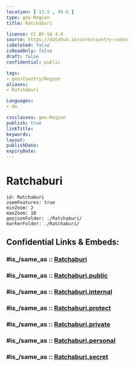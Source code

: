 ```yaml
---
location: [ 13.5 , 99.6 ] 
type: geo-Region
title: Ratchaburi

license: CC BY-SA 4.0
source: https://datahub.io/core/country-codes
isDeleted: false
isReadOnly: false
draft: false
confidential: public

tags:
- geo/Country/Region
aliases:
- Ratchaburi

Languages:
- de

cssclasses: geo-Region
publish: true
linkTitle: 
keywords: 
layout: 
publishDate: 
expiryDate: 
---
```


# Ratchaburi

```leaflet
id: Ratchaburi
zoomFeatures: true 
minZoom: 2 
maxZoom: 18
geojsonFolder: ./Ratchaburi/
markerFolder: ./Ratchaburi/
```


## Confidential Links & Embeds: 

### #is_/same_as :: [Ratchaburi](/_Standards/Earth/Continent/Asia/Asia~South~East/Thailand/Provinces~Thailand/Ratchaburi.md) 

### #is_/same_as :: [Ratchaburi.public](/_public/Earth/Continent/Asia/Asia~South~East/Thailand/Provinces~Thailand/Ratchaburi.public.md) 

### #is_/same_as :: [Ratchaburi.internal](/_internal/Earth/Continent/Asia/Asia~South~East/Thailand/Provinces~Thailand/Ratchaburi.internal.md) 

### #is_/same_as :: [Ratchaburi.protect](/_protect/Earth/Continent/Asia/Asia~South~East/Thailand/Provinces~Thailand/Ratchaburi.protect.md) 

### #is_/same_as :: [Ratchaburi.private](/_private/Earth/Continent/Asia/Asia~South~East/Thailand/Provinces~Thailand/Ratchaburi.private.md) 

### #is_/same_as :: [Ratchaburi.personal](/_personal/Earth/Continent/Asia/Asia~South~East/Thailand/Provinces~Thailand/Ratchaburi.personal.md) 

### #is_/same_as :: [Ratchaburi.secret](/_secret/Earth/Continent/Asia/Asia~South~East/Thailand/Provinces~Thailand/Ratchaburi.secret.md)

